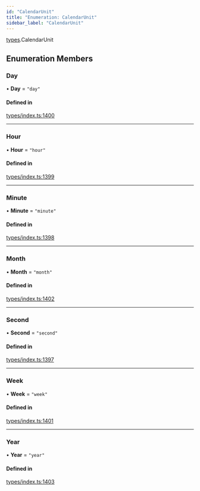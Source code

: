 ```yaml
---
id: "CalendarUnit"
title: "Enumeration: CalendarUnit"
sidebar_label: "CalendarUnit"
---
```


[types](../../../modules/Types/Types.md).CalendarUnit

## Enumeration Members

### Day

• **Day** = ``"day"``

#### Defined in

[types/index.ts:1400](https://github.com/PolymeshAssociation/polymesh-sdk/blob/91c2d2d8/src/types/index.ts#L1400)

___

### Hour

• **Hour** = ``"hour"``

#### Defined in

[types/index.ts:1399](https://github.com/PolymeshAssociation/polymesh-sdk/blob/91c2d2d8/src/types/index.ts#L1399)

___

### Minute

• **Minute** = ``"minute"``

#### Defined in

[types/index.ts:1398](https://github.com/PolymeshAssociation/polymesh-sdk/blob/91c2d2d8/src/types/index.ts#L1398)

___

### Month

• **Month** = ``"month"``

#### Defined in

[types/index.ts:1402](https://github.com/PolymeshAssociation/polymesh-sdk/blob/91c2d2d8/src/types/index.ts#L1402)

___

### Second

• **Second** = ``"second"``

#### Defined in

[types/index.ts:1397](https://github.com/PolymeshAssociation/polymesh-sdk/blob/91c2d2d8/src/types/index.ts#L1397)

___

### Week

• **Week** = ``"week"``

#### Defined in

[types/index.ts:1401](https://github.com/PolymeshAssociation/polymesh-sdk/blob/91c2d2d8/src/types/index.ts#L1401)

___

### Year

• **Year** = ``"year"``

#### Defined in

[types/index.ts:1403](https://github.com/PolymeshAssociation/polymesh-sdk/blob/91c2d2d8/src/types/index.ts#L1403)
